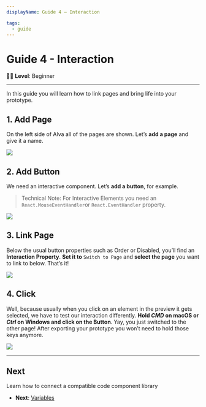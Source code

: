 ```yaml
---
displayName: Guide 4 – Interaction

tags:
  - guide
---
```


# Guide 4 - Interaction

:woman_student: **Level**: Beginner

---

In this guide you will learn how to link pages and bring life into your prototype.

## 1. Add Page
On the left side of Alva all of the pages are shown. Let’s **add a page** and give it a name.

![](https://media.meetalva.io/guides/guide-03-01.gif)

## 2. Add Button
We need an interactive component. Let’s **add a button**, for example.

> Technical Note: For Interactive Elements you need an `React.MouseEventHandler`or `React.EventHandler` property.


![](https://media.meetalva.io/guides/guide-03-02.gif)

## 3. Link Page
Below the usual button properties such as Order or Disabled, you’ll find an **Interaction Property**. **Set it to** `Switch to Page` and **select the page** you want to link to below. That’s it!

![](https://media.meetalva.io/guides/guide-03-03.gif)

## 4. Click
Well, because usually when you click on an element in the preview it gets selected, we have to test our interaction differently. **Hold *CMD* on macOS or *Ctrl* on Windows and click on the Button**. Yay, you just switched to the other page! After exporting your prototype you won’t need to hold those keys anymore.

![](https://media.meetalva.io/guides/guide-03-04.gif)

---

## Next

Learn how to connect a compatible code component library
* **Next**: [Variables](./doc/docs/guides/variables?guides-enabled=true)
